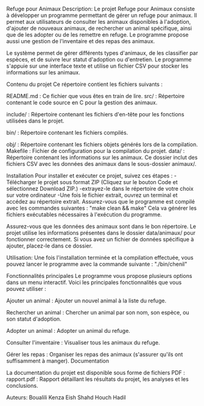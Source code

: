 Refuge pour Animaux
Description:
Le projet Refuge pour Animaux consiste à développer un programme permettant de gérer un refuge pour animaux. Il permet aux utilisateurs de consulter les animaux disponibles à l'adoption, d'ajouter de nouveaux animaux, de rechercher un animal spécifique, ainsi que de les adopter ou de les remettre en refuge. Le programme propose aussi une gestion de l'inventaire et des repas des animaux.

Le système permet de gérer différents types d'animaux, de les classifier par espèces, et de suivre leur statut d'adoption ou d'entretien. Le programme s'appuie sur une interface texte et utilise un fichier CSV pour stocker les informations sur les animaux.

Contenu du projet
Ce répertoire contient les fichiers suivants :

README.md : Ce fichier que vous êtes en train de lire.
src/ : Répertoire contenant le code source en C pour la gestion des animaux.

include/ : Répertoire contenant les fichiers d'en-tête pour les fonctions utilisées dans le projet.

bin/ : Répertoire contenant les fichiers compilés.

obj/ : Répertoire contenant les fichiers objets générés lors de la compilation.
Makefile : Fichier de configuration pour la compilation du projet.
data/ : Répertoire contenant les informations sur les animaux. Ce dossier inclut des fichiers CSV avec les données des animaux dans le sous-dossier animaux/.

Installation
Pour installer et exécuter ce projet, suivez ces étapes :
-Télécharger le projet sous format ZIP (Cliquez sur le bouton Code et sélectionnez Download ZIP.)
-extrayez-le dans le répertoire de votre choix sur votre ordinateur
-Une fois le fichier extrait, ouvrez un terminal et accédez au répertoire extrait.
Assurez-vous que le programme est compilé avec les commandes suivantes :
"make clean && make"
Cela va générer les fichiers exécutables nécessaires à l'exécution du programme.

Assurez-vous que les données des animaux sont dans le bon répertoire. Le projet utilise les informations présentes dans le dossier data/animaux/ pour fonctionner correctement. Si vous avez un fichier de données spécifique à ajouter, placez-le dans ce dossier.

Utilisation:
Une fois l'installation terminée et la compilation effectuée, vous pouvez lancer le programme avec la commande suivante :
"./bin/chenil"

Fonctionnalités principales
Le programme vous propose plusieurs options dans un menu interactif. Voici les principales fonctionnalités que vous pouvez utiliser :

Ajouter un animal : Ajouter un nouvel animal à la liste du refuge.

Rechercher un animal : Chercher un animal par son nom, son espèce, ou son statut d'adoption.

Adopter un animal : Adopter un animal du refuge.

Consulter l'inventaire : Visualiser tous les animaux du refuge.

Gérer les repas : Organiser les repas des animaux (s'assurer qu'ils ont suffisamment à manger).
Documentation

La documentation du projet est disponible sous forme de fichiers PDF :
rapport.pdf : Rapport détaillant les résultats du projet, les analyses et les conclusions.

Auteurs:
Boualili Kenza
Eish Shahd
Houch Hadil



